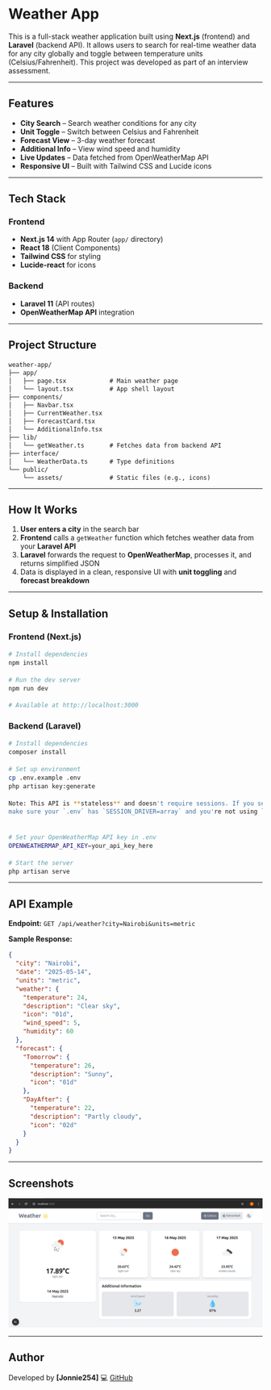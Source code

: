 # Weather App

This is a full-stack weather application built using **Next.js** (frontend) and **Laravel** (backend API). It allows users to search for real-time weather data for any city globally and toggle between temperature units (Celsius/Fahrenheit). This project was developed as part of an interview assessment.

---

## Features

* **City Search** – Search weather conditions for any city
* **Unit Toggle** – Switch between Celsius and Fahrenheit
* **Forecast View** – 3-day weather forecast
* **Additional Info** – View wind speed and humidity
* **Live Updates** – Data fetched from OpenWeatherMap API
* **Responsive UI** – Built with Tailwind CSS and Lucide icons

---

## Tech Stack

### Frontend

* **Next.js 14** with App Router (`app/` directory)
* **React 18** (Client Components)
* **Tailwind CSS** for styling
* **Lucide-react** for icons

### Backend

* **Laravel 11** (API routes)
* **OpenWeatherMap API** integration

---

## Project Structure

```
weather-app/
├── app/
│   ├── page.tsx            # Main weather page
│   └── layout.tsx          # App shell layout
├── components/
│   ├── Navbar.tsx
│   ├── CurrentWeather.tsx
│   ├── ForecastCard.tsx
│   └── AdditionalInfo.tsx
├── lib/
│   └── getWeather.ts       # Fetches data from backend API
├── interface/
│   └── WeatherData.ts      # Type definitions
└── public/
    └── assets/             # Static files (e.g., icons)
```

---

## How It Works

1. **User enters a city** in the search bar
2. **Frontend** calls a `getWeather` function which fetches weather data from your **Laravel API**
3. **Laravel** forwards the request to **OpenWeatherMap**, processes it, and returns simplified JSON
4. Data is displayed in a clean, responsive UI with **unit toggling** and **forecast breakdown**

---

## Setup & Installation

### Frontend (Next.js)

```bash
# Install dependencies
npm install

# Run the dev server
npm run dev

# Available at http://localhost:3000
```

### Backend (Laravel)

```bash
# Install dependencies
composer install

# Set up environment
cp .env.example .env
php artisan key:generate

Note: This API is **stateless** and doesn't require sessions. If you see session-related errors,
make sure your `.env` has `SESSION_DRIVER=array` and you're not using `StartSession` middleware in `api` routes.


# Set your OpenWeatherMap API key in .env
OPENWEATHERMAP_API_KEY=your_api_key_here

# Start the server
php artisan serve
```

---

## API Example

**Endpoint:** `GET /api/weather?city=Nairobi&units=metric`

**Sample Response:**

```json
{
  "city": "Nairobi",
  "date": "2025-05-14",
  "units": "metric",
  "weather": {
    "temperature": 24,
    "description": "Clear sky",
    "icon": "01d",
    "wind_speed": 5,
    "humidity": 60
  },
  "forecast": {
    "Tomorrow": {
      "temperature": 26,
      "description": "Sunny",
      "icon": "01d"
    },
    "DayAfter": {
      "temperature": 22,
      "description": "Partly cloudy",
      "icon": "02d"
    }
  }
}
```

---

## Screenshots
![alt text](<folders/Screenshot from 2025-05-14 17-41-31.png>)

---


##  Author

Developed by **\[Jonnie254]**
💻 [GitHub](https://github.com/jonnie254)

